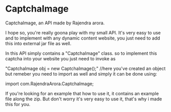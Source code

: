 CaptchaImage
============

CaptchaImage, an API made by Rajendra arora.

I hope so, you're really goona play with my small API. It's very easy to use and to implement with any dynamic content website, you just need to add this into external jar file as well.

In this API simply contains a "CaptchaImage" class. so to implement this captcha into your website you just need to invoke as

"CaptchaImage obj = new CaptchaImage();" //here you've created an object but remeber you need to import as well and simply it can be done using:

import com.RajendraArora.CaptchaImage;

If you're looking for an example that how to use it, it contains an example file along the zip. But don't worry it's very easy to use it, that's why i made this for you.
